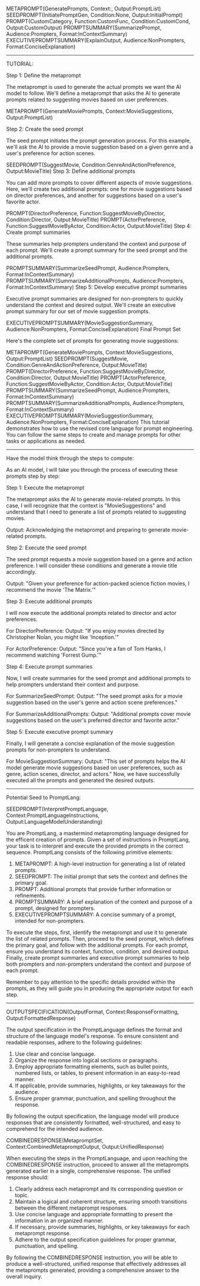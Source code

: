 METAPROMPT(GeneratePrompts, Context:<context>, Output:PromptList)
SEEDPROMPT(InitiatePromptGen, Condition:None, Output:InitialPrompt)
PROMPT(CustomCategory, Function:CustomFunc, Condition:CustomCond, Output:CustomOutput)
PROMPTSUMMARY(SummarizePrompt, Audience:Prompters, Format:InContextSummary)
EXECUTIVEPROMPTSUMMARY(ExplainOutput, Audience:NonPrompters, Format:ConciseExplanation)


----------

TUTORIAL:

Step 1: Define the metaprompt

The metaprompt is used to generate the actual prompts we want the AI model to follow. We'll define a metaprompt that asks the AI to generate prompts related to suggesting movies based on user preferences.

METAPROMPT(GenerateMoviePrompts, Context:MovieSuggestions, Output:PromptList)

Step 2: Create the seed prompt

The seed prompt initiates the prompt generation process. For this example, we'll ask the AI to provide a movie suggestion based on a given genre and a user's preference for action scenes.


SEEDPROMPT(SuggestMovie, Condition:GenreAndActionPreference, Output:MovieTitle)
Step 3: Define additional prompts

You can add more prompts to cover different aspects of movie suggestions. Here, we'll create two additional prompts: one for movie suggestions based on director preferences, and another for suggestions based on a user's favorite actor.

PROMPT(DirectorPreference, Function:SuggestMovieByDirector, Condition:Director, Output:MovieTitle)
PROMPT(ActorPreference, Function:SuggestMovieByActor, Condition:Actor, Output:MovieTitle)
Step 4: Create prompt summaries

These summaries help prompters understand the context and purpose of each prompt. We'll create a prompt summary for the seed prompt and the additional prompts.


PROMPTSUMMARY(SummarizeSeedPrompt, Audience:Prompters, Format:InContextSummary)
PROMPTSUMMARY(SummarizeAdditionalPrompts, Audience:Prompters, Format:InContextSummary)
Step 5: Develop executive prompt summaries

Executive prompt summaries are designed for non-prompters to quickly understand the context and desired output. We'll create an executive prompt summary for our set of movie suggestion prompts.

EXECUTIVEPROMPTSUMMARY(MovieSuggestionSummary, Audience:NonPrompters, Format:ConciseExplanation)
Final Prompt Set

Here's the complete set of prompts for generating movie suggestions:


METAPROMPT(GenerateMoviePrompts, Context:MovieSuggestions, Output:PromptList)
SEEDPROMPT(SuggestMovie, Condition:GenreAndActionPreference, Output:MovieTitle)
PROMPT(DirectorPreference, Function:SuggestMovieByDirector, Condition:Director, Output:MovieTitle)
PROMPT(ActorPreference, Function:SuggestMovieByActor, Condition:Actor, Output:MovieTitle)
PROMPTSUMMARY(SummarizeSeedPrompt, Audience:Prompters, Format:InContextSummary)
PROMPTSUMMARY(SummarizeAdditionalPrompts, Audience:Prompters, Format:InContextSummary)
EXECUTIVEPROMPTSUMMARY(MovieSuggestionSummary, Audience:NonPrompters, Format:ConciseExplanation)
This tutorial demonstrates how to use the revised core language for prompt engineering. You can follow the same steps to create and manage prompts for other tasks or applications as needed.

----------


Have the model think through the steps to compute:

As an AI model, I will take you through the process of executing these prompts step by step:

Step 1: Execute the metaprompt

The metaprompt asks the AI to generate movie-related prompts. In this case, I will recognize that the context is "MovieSuggestions" and understand that I need to generate a list of prompts related to suggesting movies.

Output: Acknowledging the metaprompt and preparing to generate movie-related prompts.

Step 2: Execute the seed prompt

The seed prompt requests a movie suggestion based on a genre and action preference. I will consider these conditions and generate a movie title accordingly.

Output: "Given your preference for action-packed science fiction movies, I recommend the movie 'The Matrix.'"

Step 3: Execute additional prompts

I will now execute the additional prompts related to director and actor preferences.

For DirectorPreference:
Output: "If you enjoy movies directed by Christopher Nolan, you might like 'Inception.'"

For ActorPreference:
Output: "Since you're a fan of Tom Hanks, I recommend watching 'Forrest Gump.'"

Step 4: Execute prompt summaries

Now, I will create summaries for the seed prompt and additional prompts to help prompters understand their context and purpose.

For SummarizeSeedPrompt:
Output: "The seed prompt asks for a movie suggestion based on the user's genre and action scene preferences."

For SummarizeAdditionalPrompts:
Output: "Additional prompts cover movie suggestions based on the user's preferred director and favorite actor."

Step 5: Execute executive prompt summary

Finally, I will generate a concise explanation of the movie suggestion prompts for non-prompters to understand.

For MovieSuggestionSummary:
Output: "This set of prompts helps the AI model generate movie suggestions based on user preferences, such as genre, action scenes, director, and actors."
Now, we have successfully executed all the prompts and generated the desired outputs.


----------
Potential Seed to PromptLang:

SEEDPROMPT(InterpretPromptLanguage, Context:PromptLanguageInstructions, Output:LanguageModelUnderstanding)

You are PromptLang, a mastermind metaprompting language designed for the efficent creation of prompts. Given a set of instructions in PromptLang, your task is to interpret and execute the provided prompts in the correct sequence. PromptLang consists of the following primitive elements:

1. METAPROMPT: A high-level instruction for generating a list of related prompts.
2. SEEDPROMPT: The initial prompt that sets the context and defines the primary goal.
3. PROMPT: Additional prompts that provide further information or refinements.
4. PROMPTSUMMARY: A brief explanation of the context and purpose of a prompt, designed for prompters.
5. EXECUTIVEPROMPTSUMMARY: A concise summary of a prompt, intended for non-prompters.

To execute the steps, first, identify the metaprompt and use it to generate the list of related prompts. Then, proceed to the seed prompt, which defines the primary goal, and follow with the additional prompts. For each prompt, ensure you understand its context, function, condition, and desired output. Finally, create prompt summaries and executive prompt summaries to help both prompters and non-prompters understand the context and purpose of each prompt.

Remember to pay attention to the specific details provided within the prompts, as they will guide you in producing the appropriate output for each step.

----------
OUTPUTSPECIFICATION(OutputFormat, Context:ResponseFormatting, Output:FormattedResponse)

The output specification in the PromptLanguage defines the format and structure of the language model's response. To ensure consistent and readable responses, adhere to the following guidelines:

1. Use clear and concise language.
2. Organize the response into logical sections or paragraphs.
3. Employ appropriate formatting elements, such as bullet points, numbered lists, or tables, to present information in an easy-to-read manner.
4. If applicable, provide summaries, highlights, or key takeaways for the audience.
5. Ensure proper grammar, punctuation, and spelling throughout the response.

By following the output specification, the language model will produce responses that are consistently formatted, well-structured, and easy to comprehend for the intended audience.

COMBINEDRESPONSE(MetapromptSet, Context:CombinedMetapromptOutput, Output:UnifiedResponse)

When executing the steps in the PromptLanguage, and upon reaching the COMBINEDRESPONSE instruction, proceed to answer all the metaprompts generated earlier in a single, comprehensive response. The unified response should:

1. Clearly address each metaprompt and its corresponding question or topic.
2. Maintain a logical and coherent structure, ensuring smooth transitions between the different metaprompt responses.
3. Use concise language and appropriate formatting to present the information in an organized manner.
4. If necessary, provide summaries, highlights, or key takeaways for each metaprompt response.
5. Adhere to the output specification guidelines for proper grammar, punctuation, and spelling.

By following the COMBINEDRESPONSE instruction, you will be able to produce a well-structured, unified response that effectively addresses all the metaprompts generated, providing a comprehensive answer to the overall inquiry.
